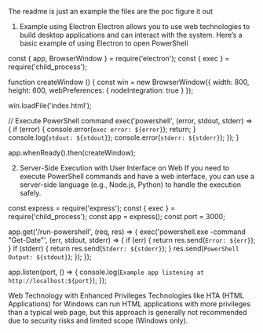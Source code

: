 The readme is just an example the files are the poc figure it out

1. Example using Electron
Electron allows you to use web technologies to build desktop applications and can interact with the system. Here’s a basic example of using Electron to open PowerShell

const { app, BrowserWindow } = require('electron');
const { exec } = require('child_process');

function createWindow () {
  const win = new BrowserWindow({
    width: 800,
    height: 600,
    webPreferences: {
      nodeIntegration: true
    }
  });

  win.loadFile('index.html');

  // Execute PowerShell command
  exec('powershell', (error, stdout, stderr) => {
    if (error) {
      console.error(`exec error: ${error}`);
      return;
    }
    console.log(`stdout: ${stdout}`);
    console.error(`stderr: ${stderr}`);
  });
}

app.whenReady().then(createWindow);

2. Server-Side Execution with User Interface on Web
If you need to execute PowerShell commands and have a web interface, you can use a server-side language (e.g., Node.js, Python) to handle the execution safely.

const express = require('express');
const { exec } = require('child_process');
const app = express();
const port = 3000;

app.get('/run-powershell', (req, res) => {
  exec('powershell.exe -command "Get-Date"', (err, stdout, stderr) => {
    if (err) {
      return res.send(`Error: ${err}`);
    }
    if (stderr) {
      return res.send(`Stderr: ${stderr}`);
    }
    res.send(`PowerShell Output: ${stdout}`);
  });
});

app.listen(port, () => {
  console.log(`Example app listening at http://localhost:${port}`);
});

Web Technology with Enhanced Privileges
Technologies like HTA (HTML Applications) for Windows can run HTML applications with more privileges than a typical web page, but this approach is generally not recommended due to security risks and limited scope (Windows only).
